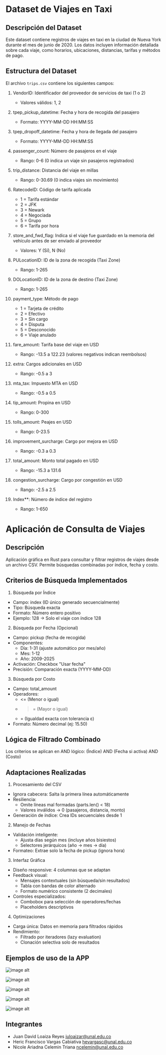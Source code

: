 # Dataset de Viajes en Taxi

## Descripción del Dataset

Este dataset contiene registros de viajes en taxi en la ciudad de Nueva York durante el mes de junio de 2020. Los datos incluyen información detallada sobre cada viaje, como horarios, ubicaciones, distancias, tarifas y métodos de pago.

## Estructura del Dataset

El archivo `trips.csv` contiene los siguientes campos:

1. VendorID: Identificador del proveedor de servicios de taxi (1 o 2)
   - Valores válidos: 1, 2

2. tpep_pickup_datetime: Fecha y hora de recogida del pasajero
   - Formato: YYYY-MM-DD HH:MM:SS

3. tpep_dropoff_datetime: Fecha y hora de llegada del pasajero
   - Formato: YYYY-MM-DD HH:MM:SS

4. passenger_count: Número de pasajeros en el viaje
   - Rango: 0-6 (0 indica un viaje sin pasajeros registrados)

5. trip_distance: Distancia del viaje en millas
   - Rango: 0-30.69 (0 indica viajes sin movimiento)

6. RatecodeID: Código de tarifa aplicada
   - 1 = Tarifa estándar
   - 2 = JFK
   - 3 = Newark
   - 4 = Negociada
   - 5 = Grupo
   - 6 = Tarifa por hora

7. store_and_fwd_flag: Indica si el viaje fue guardado en la memoria del vehículo antes de ser enviado al proveedor
   - Valores: Y (Sí), N (No)

8. PULocationID: ID de la zona de recogida (Taxi Zone)
   - Rango: 1-265

9. DOLocationID: ID de la zona de destino (Taxi Zone)
   - Rango: 1-265

10. payment_type: Método de pago
    - 1 = Tarjeta de crédito
    - 2 = Efectivo
    - 3 = Sin cargo
    - 4 = Disputa
    - 5 = Desconocido
    - 6 = Viaje anulado

11. fare_amount: Tarifa base del viaje en USD
    - Rango: -13.5 a 122.23 (valores negativos indican reembolsos)

12. extra: Cargos adicionales en USD
    - Rango: -0.5 a 3

13. mta_tax: Impuesto MTA en USD
    - Rango: -0.5 a 0.5

14. tip_amount: Propina en USD
    - Rango: 0-300

15. tolls_amount: Peajes en USD
    - Rango: 0-23.5

16. improvement_surcharge: Cargo por mejora en USD
    - Rango: -0.3 a 0.3

17. total_amount: Monto total pagado en USD
    - Rango: -15.3 a 131.6

18. congestion_surcharge: Cargo por congestión en USD
    - Rango: -2.5 a 2.5

19. Index**: Número de índice del registro
    - Rango: 1-650

# Aplicación de Consulta de Viajes

## Descripción
Aplicación gráfica en Rust para consultar y filtrar registros de viajes desde un archivo CSV. Permite búsquedas combinadas por índice, fecha y costo.

## Criterios de Búsqueda Implementados

1. Búsqueda por Índice
- Campo: index (ID único generado secuencialmente)
- Tipo: Búsqueda exacta
- Formato: Número entero positivo
- Ejemplo: 128 → Solo el viaje con índice 128

2. Búsqueda por Fecha (Opcional)
- Campo: pickup (fecha de recogida)
- Componentes:
  - Día: 1-31 (ajuste automático por mes/año)
  - Mes: 1-12
  - Año: 2009-2025
- Activación: Checkbox "Usar fecha"
- Precisión: Comparación exacta (YYYY-MM-DD)

3. Búsqueda por Costo
- Campo: total_amount
- Operadores:
  - <= (Menor o igual)
  - >= (Mayor o igual)
  - = (Igualdad exacta con tolerancia ε)
- Formato: Número decimal (ej: 15.50)

## Lógica de Filtrado Combinado
Los criterios se aplican en AND lógico:
(Índice) AND (Fecha si activa) AND (Costo)

## Adaptaciones Realizadas

1. Procesamiento del CSV
- Ignora cabecera: Salta la primera línea automáticamente
- Resiliencia:
  - Omite líneas mal formadas (parts.len() < 18)
  - Valores inválidos → 0 (pasajeros, distancia, monto)
- Generación de índice: Crea IDs secuenciales desde 1

2. Manejo de Fechas
- Validación inteligente:
  - Ajusta días según mes (incluye años bisiestos)
  - Selectores jerárquicos (año → mes → día)
- Formateo: Extrae solo la fecha de pickup (ignora hora)

3. Interfaz Gráfica
- Diseño responsive: 4 columnas que se adaptan
- Feedback visual:
  - Mensajes contextuales (sin búsqueda/sin resultados)
  - Tabla con bandas de color alternado
  - Formato numérico consistente (2 decimales)
- Controles especializados:
  - Combobox para selección de operadores/fechas
  - Placeholders descriptivos

4. Optimizaciones
- Carga única: Datos en memoria para filtrados rápidos
- Rendimiento:
  - Filtrado por iteradores (lazy evaluation)
  - Clonación selectiva solo de resultados
 
## Ejemplos de uso de la APP

![image alt](https://github.com/juanloaiza21/OS/blob/1c9eab97dc4f6a2b22b85e74f3455faadbe3901c/practica1/Practica1.png)


![image alt](https://github.com/juanloaiza21/OS/blob/1c9eab97dc4f6a2b22b85e74f3455faadbe3901c/practica1/Practica1a.png)


![image alt](https://github.com/juanloaiza21/OS/blob/1c9eab97dc4f6a2b22b85e74f3455faadbe3901c/practica1/Practica1b.png)


![image alt](https://github.com/juanloaiza21/OS/blob/1c9eab97dc4f6a2b22b85e74f3455faadbe3901c/practica1/Practica1c.png)


![image alt](https://github.com/juanloaiza21/OS/blob/1c9eab97dc4f6a2b22b85e74f3455faadbe3901c/practica1/Practica1d.png)

## Integrantes

- Juan David Loaiza Reyes <juloaizar@unal.edu.co>
- Heric Francisco Vargas Cabiativa <hevargasc@unal.edu.co>
- 	Nicole Ariadna Celemin Triana <ncelemin@unal.edu.co>
